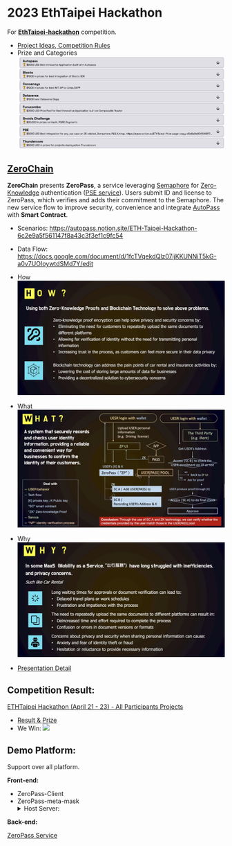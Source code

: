 # 2023 EthTaipei Hackathon

For [**EthTaipei-hackathon**](https://taikai.network/ethtaipei/hackathons/hackathon/prizes) competition.

- [Project Ideas, Competition Rules](https://docs.google.com/document/d/1P1IHRy7ix4IYtiTw7-Pmn9gFjAdUsHQrz0ZSRZtfEEE/edit#)
- Prize and Categories
  ![](https://github.com/D50000/2023-EthTaipei-Hackathon/blob/main/archive/categories.jpg)

## [ZeroChain](https://taikai.network/ethtaipei/hackathons/hackathon/projects/clgsr3qg96196390101256ssyd5/idea)

**ZeroChain** presents **ZeroPass**, a service leveraging [Semaphore](https://semaphore.appliedzkp.org/docs/introduction) for [Zero-Knowledge](https://en.wikipedia.org/wiki/Zero-knowledge_proof) authentication ([PSE service](https://appliedzkp.org/?fbclid=IwAR1clr8HCpsV4PV8lS48oBMu3jd7bwEVOL6BqK9TDGmit8tWpZVWqr8iKmM#top)). Users submit ID and license to ZeroPass, which verifies and adds their commitment to the Semaphore. The new service flow to improve security, convenience and integrate [AutoPass](https://autopass.notion.site/ETH-Taipei-Hackathon-6c2e9a5f561147f8a43c3f3ef1c9fc54) with **Smart Contract**.

- Scenarios: https://autopass.notion.site/ETH-Taipei-Hackathon-6c2e9a5f561147f8a43c3f3ef1c9fc54
- Data Flow: https://docs.google.com/document/d/1fcTVqekdQlz07ijKKUNNiT5kG-a0v7UOIoywtdSMd7Y/edit

- How  
  ![](https://github.com/D50000/2023-EthTaipei-Hackathon/blob/main/archive/how.jpg)
- What  
  ![](https://github.com/D50000/2023-EthTaipei-Hackathon/blob/main/archive/what.jpg)
- Why  
  ![](https://github.com/D50000/2023-EthTaipei-Hackathon/blob/main/archive/why.jpg)
- [Presentation Detail](https://taikai.network/ethtaipei/hackathons/hackathon/projects/clgsr3qg96196390101256ssyd5/idea)

## Competition Result:

[ETHTaipei Hackathon (April 21 - 23) - All Participants Projects](https://taikai.network/ethtaipei/hackathons/hackathon/projects)

- [Result & Prize](https://twitter.com/EthTaipei/status/1652953655723855872)
- We Win:
  ![](https://github.com/D50000/fighting-game-2D/blob/main/archive/zeroChain.jpg)

## Demo Platform:

Support over all platform.

**Front-end:**

- ZeroPass-Client
- ZeroPass-meta-mask
  <details>
  <summary>Host Server:</summary>
  - Web:
    - Install dependencies  
      `npx expo install react-native-web@~0.18.10 react-dom@18.2.0 @expo/webpack-config@^18.0.1`
  - Android:
    - Through Device  
      Install **Expo Go** app and run `npx expo start --tunnel` and scan the QR code.
  - IOS:
    - Through Device  
      Install **Expo Go** app and run `npx expo start --tunnel` and scan the QR code.
  </details>

**Back-end:**

[ZeroPass Service](https://github.com/D50000/ZeroPass)
